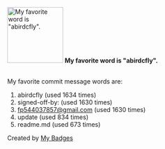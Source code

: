 <img src="https://github.com/my-badges/my-badges/blob/master/src/all-badges/favorite-word/favorite-word.png?raw=true" alt="My favorite word is &quot;abirdcfly&quot;." title="My favorite word is &quot;abirdcfly&quot;." width="128">
<strong>My favorite word is &quot;abirdcfly&quot;.</strong>
<br><br>

My favorite commit message words are:

1. abirdcfly (used 1634 times)
2. signed-off-by: (used 1630 times)
3. <fp544037857@gmail.com> (used 1630 times)
4. update (used 834 times)
5. readme.md (used 673 times)


Created by <a href="https://github.com/my-badges/my-badges">My Badges</a>